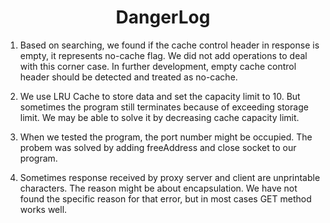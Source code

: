 <h1 align="center">
    DangerLog
</h1>

1. Based on searching, we found if the cache control header in response is empty, it represents no-cache flag. We did not add operations to deal with this corner case. In further development, empty cache control header should be detected and treated as no-cache.

2. We use LRU Cache to store data and set the capacity limit to 10. But sometimes the program still terminates because of exceeding storage limit. We may be able to solve it by decreasing cache capacity limit.

3. When we tested the program, the port number might be occupied. The probem was solved by adding freeAddress and close socket to our program.

4. Sometimes response received by proxy server and client are unprintable characters. The reason might be about encapsulation. We have not found the specific reason for that error, but in most cases GET method works well.